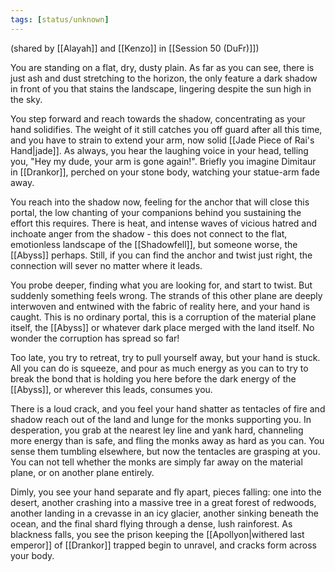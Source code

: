 ```yaml
---
tags: [status/unknown]
---
```

(shared by [[Alayah]] and [[Kenzo]] in [[Session 50 (DuFr)]])

You are standing on a flat, dry, dusty plain. As far as you can see, there is just ash and dust stretching to the horizon, the only feature a dark shadow in front of you that stains the landscape, lingering despite the sun high in the sky.

You step forward and reach towards the shadow, concentrating as your hand solidifies. The weight of it still catches you off guard after all this time, and you have to strain to extend your arm, now solid [[Jade Piece of Rai's Hand|jade]]. As always, you hear the laughing voice in your head, telling you, "Hey my dude, your arm is gone again!". Briefly you imagine Dimitaur in [[Drankor]], perched on your stone body, watching your statue-arm fade away.

You reach into the shadow now, feeling for the anchor that will close this portal, the low chanting of your companions behind you sustaining the effort this requires. There is heat, and intense waves of vicious hatred and inchoate anger from the shadow - this does not connect to the flat, emotionless landscape of the [[Shadowfell]], but someone worse, the [[Abyss]] perhaps. Still, if you can find the anchor and twist just right, the connection will sever no matter where it leads.

You probe deeper, finding what you are looking for, and start to twist. But suddenly something feels wrong. The strands of this other plane are deeply interwoven and entwined with the fabric of reality here, and your hand is caught. This is no ordinary portal, this is a corruption of the material plane itself, the [[Abyss]] or whatever dark place merged with the land itself. No wonder the corruption has spread so far!

Too late, you try to retreat, try to pull yourself away, but your hand is stuck. All you can do is squeeze, and pour as much energy as you can to try to break the bond that is holding you here before the dark energy of the [[Abyss]], or wherever this leads, consumes you.

There is a loud crack, and you feel your hand shatter as tentacles of fire and shadow reach out of the land and lunge for the monks supporting you. In desperation, you grab at the nearest ley line and yank hard, channeling more energy than is safe, and fling the monks away as hard as you can. You sense them tumbling elsewhere, but now the tentacles are grasping at you. You can not tell whether the monks are simply far away on the material plane, or on another plane entirely.

Dimly, you see your hand separate and fly apart, pieces falling: one into the desert, another crashing into a massive tree in a great forest of redwoods, another landing in a crevasse in an icy glacier, another sinking beneath the ocean, and the final shard flying through a dense, lush rainforest. As blackness falls, you see the prison keeping the [[Apollyon|withered last emperor]] of [[Drankor]] trapped begin to unravel, and cracks form across your body. 